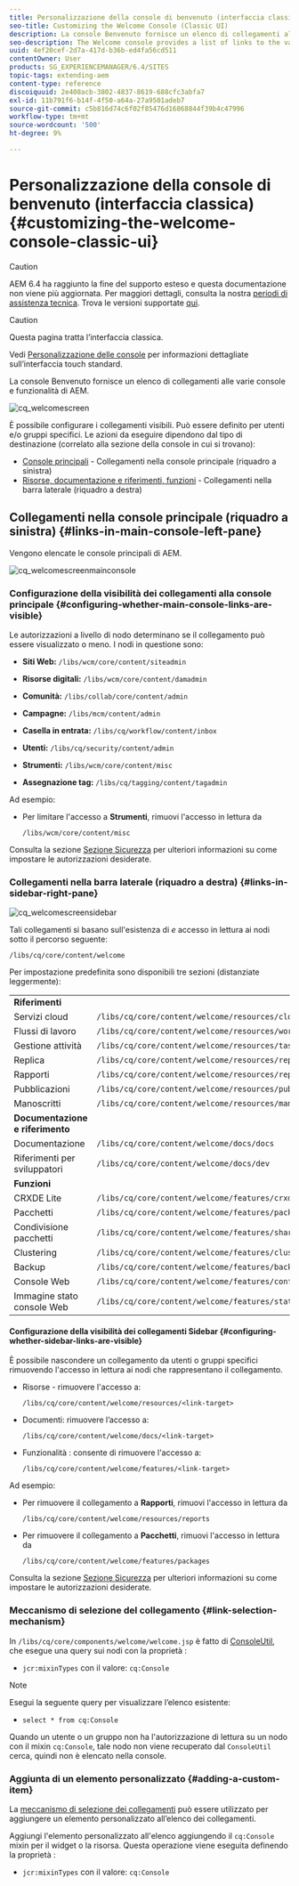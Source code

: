 ```yaml
---
title: Personalizzazione della console di benvenuto (interfaccia classica)
seo-title: Customizing the Welcome Console (Classic UI)
description: La console Benvenuto fornisce un elenco di collegamenti alle varie console e funzionalità di AEM
seo-description: The Welcome console provides a list of links to the various consoles and functionality within AEM
uuid: 4ef20cef-2d7a-417d-b36b-ed4fa56cd511
contentOwner: User
products: SG_EXPERIENCEMANAGER/6.4/SITES
topic-tags: extending-aem
content-type: reference
discoiquuid: 2e408acb-3802-4837-8619-688cfc3abfa7
exl-id: 11b791f6-b14f-4f50-a64a-27a9501adeb7
source-git-commit: c5b816d74c6f02f85476d16868844f39b4c47996
workflow-type: tm+mt
source-wordcount: '500'
ht-degree: 9%

---
```


# Personalizzazione della console di benvenuto (interfaccia classica){#customizing-the-welcome-console-classic-ui}

>[!CAUTION]
>
>AEM 6.4 ha raggiunto la fine del supporto esteso e questa documentazione non viene più aggiornata. Per maggiori dettagli, consulta la nostra [periodi di assistenza tecnica](https://helpx.adobe.com/it/support/programs/eol-matrix.html). Trova le versioni supportate [qui](https://experienceleague.adobe.com/docs/).

>[!CAUTION]
>
>Questa pagina tratta l’interfaccia classica.
>
>Vedi [Personalizzazione delle console](/help/sites-developing/customizing-consoles-touch.md) per informazioni dettagliate sull’interfaccia touch standard.

La console Benvenuto fornisce un elenco di collegamenti alle varie console e funzionalità di AEM.

![cq_welcomescreen](assets/cq_welcomescreen.png)

È possibile configurare i collegamenti visibili. Può essere definito per utenti e/o gruppi specifici. Le azioni da eseguire dipendono dal tipo di destinazione (correlato alla sezione della console in cui si trovano):

* [Console principali](#links-in-main-console-left-pane) - Collegamenti nella console principale (riquadro a sinistra)
* [Risorse, documentazione e riferimenti, funzioni](#links-in-sidebar-right-pane) - Collegamenti nella barra laterale (riquadro a destra)

## Collegamenti nella console principale (riquadro a sinistra) {#links-in-main-console-left-pane}

Vengono elencate le console principali di AEM.

![cq_welcomescreenmainconsole](assets/cq_welcomescreenmainconsole.png)

### Configurazione della visibilità dei collegamenti alla console principale {#configuring-whether-main-console-links-are-visible}

Le autorizzazioni a livello di nodo determinano se il collegamento può essere visualizzato o meno. I nodi in questione sono:

* **Siti Web:** `/libs/wcm/core/content/siteadmin`

* **Risorse digitali:** `/libs/wcm/core/content/damadmin`

* **Comunità:** `/libs/collab/core/content/admin`

* **Campagne:** `/libs/mcm/content/admin`

* **Casella in entrata:** `/libs/cq/workflow/content/inbox`

* **Utenti:** `/libs/cq/security/content/admin`

* **Strumenti:** `/libs/wcm/core/content/misc`

* **Assegnazione tag:** `/libs/cq/tagging/content/tagadmin`

Ad esempio:

* Per limitare l&#39;accesso a **Strumenti**, rimuovi l&#39;accesso in lettura da

   `/libs/wcm/core/content/misc`

Consulta la sezione [Sezione Sicurezza](/help/sites-administering/security.md) per ulteriori informazioni su come impostare le autorizzazioni desiderate.

### Collegamenti nella barra laterale (riquadro a destra) {#links-in-sidebar-right-pane}

![cq_welcomescreensidebar](assets/cq_welcomescreensidebar.png)

Tali collegamenti si basano sull&#39;esistenza di *e* accesso in lettura ai nodi sotto il percorso seguente:

`/libs/cq/core/content/welcome`

Per impostazione predefinita sono disponibili tre sezioni (distanziate leggermente):

<table> 
 <tbody> 
  <tr> 
   <td><strong>Riferimenti</strong></td> 
   <td> </td> 
  </tr> 
  <tr> 
   <td> Servizi cloud</td> 
   <td><code>/libs/cq/core/content/welcome/resources/cloudservices</code></td> 
  </tr> 
  <tr> 
   <td> Flussi di lavoro</td> 
   <td><code>/libs/cq/core/content/welcome/resources/workflows</code></td> 
  </tr> 
  <tr> 
   <td> Gestione attività</td> 
   <td><code>/libs/cq/core/content/welcome/resources/taskmanager</code></td> 
  </tr> 
  <tr> 
   <td> Replica</td> 
   <td><code>/libs/cq/core/content/welcome/resources/replication</code></td> 
  </tr> 
  <tr> 
   <td> Rapporti</td> 
   <td><code>/libs/cq/core/content/welcome/resources/reports</code></td> 
  </tr> 
  <tr> 
   <td> Pubblicazioni</td> 
   <td><code>/libs/cq/core/content/welcome/resources/publishingadmin</code></td> 
  </tr> 
  <tr> 
   <td> Manoscritti</td> 
   <td><code>/libs/cq/core/content/welcome/resources/manuscriptsadmin</code></td> 
  </tr> 
  <tr> 
   <td><strong>Documentazione e riferimento</strong></td> 
   <td> </td> 
  </tr> 
  <tr> 
   <td> Documentazione</td> 
   <td><code>/libs/cq/core/content/welcome/docs/docs</code></td> 
  </tr> 
  <tr> 
   <td> Riferimenti per sviluppatori</td> 
   <td><code>/libs/cq/core/content/welcome/docs/dev</code></td> 
  </tr> 
  <tr> 
   <td><strong>Funzioni</strong></td> 
   <td> </td> 
  </tr> 
  <tr> 
   <td> CRXDE Lite</td> 
   <td><code>/libs/cq/core/content/welcome/features/crxde</code></td> 
  </tr> 
  <tr> 
   <td> Pacchetti</td> 
   <td><code>/libs/cq/core/content/welcome/features/packages</code></td> 
  </tr> 
  <tr> 
   <td> Condivisione pacchetti</td> 
   <td><code>/libs/cq/core/content/welcome/features/share</code></td> 
  </tr> 
  <tr> 
   <td> Clustering</td> 
   <td><code>/libs/cq/core/content/welcome/features/cluster</code></td> 
  </tr> 
  <tr> 
   <td> Backup</td> 
   <td><code>/libs/cq/core/content/welcome/features/backup</code></td> 
  </tr> 
  <tr> 
   <td> Console Web<br /> </td> 
   <td><code>/libs/cq/core/content/welcome/features/config</code></td> 
  </tr> 
  <tr> 
   <td> Immagine stato console Web<br /> </td> 
   <td><code>/libs/cq/core/content/welcome/features/statusdump</code></td> 
  </tr> 
 </tbody> 
</table>

#### Configurazione della visibilità dei collegamenti Sidebar {#configuring-whether-sidebar-links-are-visible}

È possibile nascondere un collegamento da utenti o gruppi specifici rimuovendo l&#39;accesso in lettura ai nodi che rappresentano il collegamento.

* Risorse - rimuovere l&#39;accesso a:

   `/libs/cq/core/content/welcome/resources/<link-target>`

* Documenti: rimuovere l’accesso a:

   `/libs/cq/core/content/welcome/docs/<link-target>`

* Funzionalità : consente di rimuovere l&#39;accesso a:

   `/libs/cq/core/content/welcome/features/<link-target>`

Ad esempio:

* Per rimuovere il collegamento a **Rapporti**, rimuovi l&#39;accesso in lettura da

   `/libs/cq/core/content/welcome/resources/reports`

* Per rimuovere il collegamento a **Pacchetti**, rimuovi l&#39;accesso in lettura da

   `/libs/cq/core/content/welcome/features/packages`

Consulta la sezione [Sezione Sicurezza](/help/sites-administering/security.md) per ulteriori informazioni su come impostare le autorizzazioni desiderate.

### Meccanismo di selezione del collegamento {#link-selection-mechanism}

In `/libs/cq/core/components/welcome/welcome.jsp` è fatto di [ConsoleUtil](https://helpx.adobe.com/experience-manager/6-4/sites/developing/using/reference-materials/javadoc/com/day/cq/commons/ConsoleUtil.html), che esegue una query sui nodi con la proprietà :

* `jcr:mixinTypes` con il valore: `cq:Console`

>[!NOTE]
>
>Esegui la seguente query per visualizzare l’elenco esistente:
>
>* `select * from cq:Console`
>


Quando un utente o un gruppo non ha l&#39;autorizzazione di lettura su un nodo con il mixin `cq:Console`, tale nodo non viene recuperato dal `ConsoleUtil` cerca, quindi non è elencato nella console.

### Aggiunta di un elemento personalizzato {#adding-a-custom-item}

La [meccanismo di selezione dei collegamenti](#link-selection-mechanism) può essere utilizzato per aggiungere un elemento personalizzato all’elenco dei collegamenti.

Aggiungi l&#39;elemento personalizzato all&#39;elenco aggiungendo il `cq:Console` mixin per il widget o la risorsa. Questa operazione viene eseguita definendo la proprietà :

* `jcr:mixinTypes` con il valore: `cq:Console`
